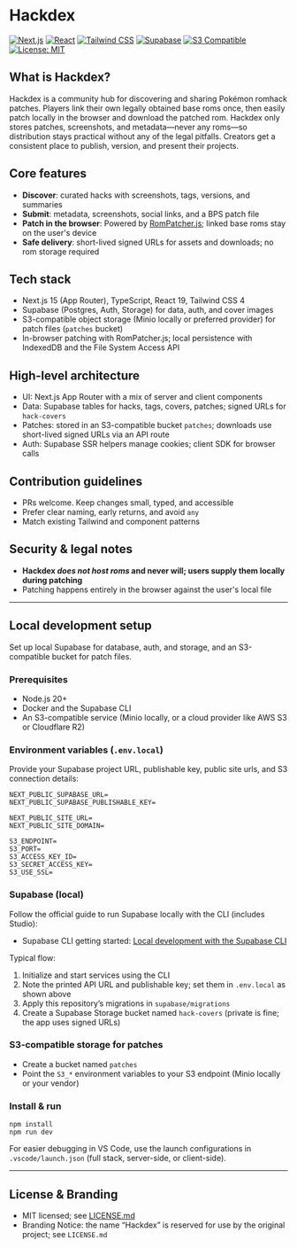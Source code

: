 # Hackdex

[![Next.js](https://img.shields.io/badge/Next.js-15-000000?logo=nextdotjs)](https://nextjs.org/)
[![React](https://img.shields.io/badge/React-19-61DAFB?logo=react&logoColor=white)](https://react.dev/)
[![Tailwind CSS](https://img.shields.io/badge/Tailwind_CSS-4-06B6D4?logo=tailwindcss&logoColor=white)](https://tailwindcss.com/)
[![Supabase](https://img.shields.io/badge/Supabase-DB%20%2F%20Auth%20%2F%20Storage-3ECF8E?logo=supabase&logoColor=white)](https://supabase.com/)
[![S3 Compatible](https://img.shields.io/badge/Patch_Storage-S3-orange?logo=amazons3&logoColor=white)](https://aws.amazon.com/s3/)
[![License: MIT](https://img.shields.io/badge/License-MIT-blue.svg)](LICENSE.md)

## What is Hackdex?

Hackdex is a community hub for discovering and sharing Pokémon romhack patches. Players link their own legally obtained base roms once, then easily patch locally in the browser and download the patched rom. Hackdex only stores patches, screenshots, and metadata—never any roms—so distribution stays practical without any of the legal pitfalls. Creators get a consistent place to publish, version, and present their projects.

## Core features

- **Discover**: curated hacks with screenshots, tags, versions, and summaries
- **Submit**: metadata, screenshots, social links, and a BPS patch file
- **Patch in the browser**: Powered by [RomPatcher.js](https://github.com/marcrobledo/RomPatcher.js); linked base roms stay on the user's device
- **Safe delivery**: short-lived signed URLs for assets and downloads; no rom storage required

## Tech stack

- Next.js 15 (App Router), TypeScript, React 19, Tailwind CSS 4
- Supabase (Postgres, Auth, Storage) for data, auth, and cover images
- S3-compatible object storage (Minio locally or preferred provider) for patch files (`patches` bucket)
- In-browser patching with RomPatcher.js; local persistence with IndexedDB and the File System Access API

## High-level architecture

- UI: Next.js App Router with a mix of server and client components
- Data: Supabase tables for hacks, tags, covers, patches; signed URLs for `hack-covers`
- Patches: stored in an S3-compatible bucket `patches`; downloads use short-lived signed URLs via an API route
- Auth: Supabase SSR helpers manage cookies; client SDK for browser calls

## Contribution guidelines

- PRs welcome. Keep changes small, typed, and accessible
- Prefer clear naming, early returns, and avoid `any`
- Match existing Tailwind and component patterns

## Security & legal notes

- **Hackdex _does not host roms_ and never will; users supply them locally during patching**
- Patching happens entirely in the browser against the user's local file

---

## Local development setup

Set up local Supabase for database, auth, and storage, and an S3-compatible bucket for patch files.

### Prerequisites

- Node.js 20+
- Docker and the Supabase CLI
- An S3-compatible service (Minio locally, or a cloud provider like AWS S3 or Cloudflare R2)

### Environment variables (`.env.local`)

Provide your Supabase project URL, publishable key, public site urls, and S3 connection details:

```
NEXT_PUBLIC_SUPABASE_URL=
NEXT_PUBLIC_SUPABASE_PUBLISHABLE_KEY=

NEXT_PUBLIC_SITE_URL=
NEXT_PUBLIC_SITE_DOMAIN=

S3_ENDPOINT=
S3_PORT=
S3_ACCESS_KEY_ID=
S3_SECRET_ACCESS_KEY=
S3_USE_SSL=
```

### Supabase (local)

Follow the official guide to run Supabase locally with the CLI (includes Studio):

- Supabase CLI getting started: [Local development with the Supabase CLI](https://supabase.com/docs/guides/local-development/cli/getting-started?queryGroups=platform&platform=macos&queryGroups=access-method&access-method=studio)

Typical flow:

1) Initialize and start services using the CLI
2) Note the printed API URL and publishable key; set them in `.env.local` as shown above
3) Apply this repository’s migrations in `supabase/migrations`
4) Create a Supabase Storage bucket named `hack-covers` (private is fine; the app uses signed URLs)

### S3‑compatible storage for patches

- Create a bucket named `patches`
- Point the `S3_*` environment variables to your S3 endpoint (Minio locally or your vendor)

### Install & run

```
npm install
npm run dev
```

For easier debugging in VS Code, use the launch configurations in `.vscode/launch.json` (full stack, server-side, or client-side).

---

## License & Branding

- MIT licensed; see [LICENSE.md](LICENSE.md)
- Branding Notice: the name “Hackdex” is reserved for use by the original project; see `LICENSE.md`
